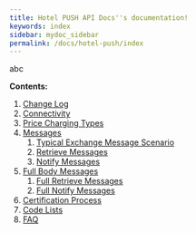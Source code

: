 ```yaml
---
title: Hotel PUSH API Docs''s documentation!
keywords: index
sidebar: mydoc_sidebar
permalink: /docs/hotel-push/index
---
```


abc


**Contents:**

1. [Change Log](/docs/hotel-push/change-log)
2. [Connectivity](/docs/hotel-push/connectivity)
3. [Price Charging Types](/docs/hotel-push/price-types)
4. [Messages](/docs/hotel-push/messages)
   1. [Typical Exchange Message Scenario](/docs/hotel-push/messages-files/typical-scenario)
   2. [Retrieve Messages](/docs/hotel-push/messages-files/retrieve-messages)
   3. [Notify Messages](/docs/hotel-push/messages-files/notify-messages)
5. [Full Body Messages](/docs/hotel-push/full-messages)
   1. [Full Retrieve Messages](/docs/hotel-push/full-files/full-retrieve-messages)
   2. [Full Notify Messages](/docs/hotel-push/full-files/full-notif-messages)
6. [Certification Process](/docs/hotel-push/certification) 
7. [Code Lists](/docs/hotel-push/code-lists)
8. [FAQ](/docs/hotel-push/FAQ)
